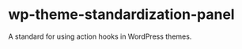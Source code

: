 wp-theme-standardization-panel
==============================

A standard for using action hooks in WordPress themes.

